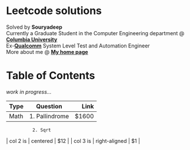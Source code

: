 # Leetcode solutions

Solved by **Souryadeep**  
Currently a Graduate Student in the Computer Engineering department @ [**Columbia University**](https://www.engineering.columbia.edu/)  
Ex-[**Qualcomm**](https://www.qualcomm.com/) System Level Test and Automation Engineer  
More about me @ [**My home page**](https://github.com/Souryadeep)

# Table of Contents

*work in progress...*

| Type     |    Question   |  Link |
|----------|:-------------:|------:|
| Math     |  1. Pallindrome          | $1600 |
			  2. Sqrt
| col 2 is |    centered   |   $12 |
| col 3 is | right-aligned |    $1 |
